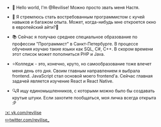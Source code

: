 - 👋 Hello world, I'm @Revilise!
Можно просто звать меня Настя.
- 🌱 Я стремлюсь стать востребованным программистом с кучей навыков и багажом опыта.
Может, когда-нибудь мне откроется окно в европейский айти?🧐
- 📚 Сейчас я получаю среднее специальное образование по профессии "Программист" в Санкт-Петербурге.
В процессе обучения изучаю такие языки как SQL, C#, C++. В скором времени этот
список может пополниться PHP и Java.

- ⭐️Колледж - это, конечно, круто, но самообразование тоже влечет меня день ото дня.
Своим главным направлением я выбрала frontend. JavaScript стал основой моего frontend'a.
Сейчас главная задачей является изучение React и React Native.

- 🔍Я ищу единомышленников, с которыми можно было бы создавать крутые штуки.
Если захотите пообщаться, моя личка всегда открыта :P

<a target="_blank" href="https://vk.com/revilise">✉️ vk.com/revilise </a><br/>
<a target="_blank" href="https://twitter.com/revilise_">✏️twitter.com/revilise_</a>
